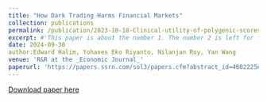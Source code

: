 ```yaml
---
title: "How Dark Trading Harms Financial Markets"
collection: publications
permalink: /publication/2023-10-18-Clinical-utility-of-polygenic-scores-for-cardiometabolic-disease-in-Arabs
excerpt: #'This paper is about the number 1. The number 2 is left for future work.'
date: 2024-09-30
author:Edward Halim, Yohanes Eko Riyanto, Nilanjan Roy, Yan Wang
venue: 'R&R at the _Economic Journal_'
paperurl: 'https://papers.ssrn.com/sol3/papers.cfm?abstract_id=4602225#:~:text=When%20information%20is%20diffused%2C%20dark,between%20informed%20and%20uninformed%20traders.'
---
```

[Download paper here]((https://papers.ssrn.com/sol3/papers.cfm?abstract_id=4602225#:~:text=When%20information%20is%20diffused%2C%20dark,between%20informed%20and%20uninformed%20traders.))
